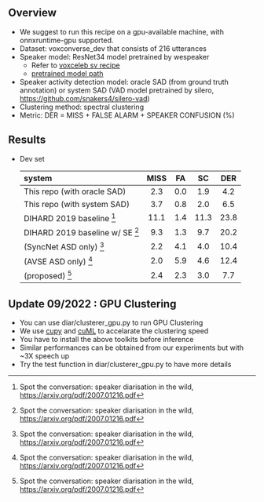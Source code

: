 ## Overview

* We suggest to run this recipe on a gpu-available machine, with onnxruntime-gpu supported.
* Dataset: voxconverse_dev that consists of 216 utterances
* Speaker model: ResNet34 model pretrained by wespeaker
  * Refer to [voxceleb sv recipe](https://github.com/wenet-e2e/wespeaker/tree/master/examples/voxceleb/v2)
  * [pretrained model path](https://wespeaker-1256283475.cos.ap-shanghai.myqcloud.com/models/voxceleb/voxceleb_resnet34_LM.onnx)
* Speaker activity detection model: oracle SAD (from ground truth annotation) or system SAD (VAD model pretrained by silero, https://github.com/snakers4/silero-vad)
* Clustering method: spectral clustering
* Metric: DER = MISS + FALSE ALARM + SPEAKER CONFUSION (%)

## Results

* Dev set

    | system | MISS | FA | SC | DER |
    |:---|:---:|:---:|:---:|:---:|
    | This repo (with oracle SAD) | 2.3 | 0.0 | 1.9 | 4.2 |
    | This repo (with system SAD) | 3.7 | 0.8 | 2.0 | 6.5 |
    | DIHARD 2019 baseline [^1] | 11.1 | 1.4 | 11.3 | 23.8 |
    | DIHARD 2019 baseline w/ SE [^1] | 9.3 | 1.3 | 9.7 | 20.2 |
    | (SyncNet ASD only) [^1] | 2.2 | 4.1 | 4.0 | 10.4 |
    | (AVSE ASD only) [^1] | 2.0 | 5.9 | 4.6 | 12.4 |
    | (proposed) [^1] | 2.4 | 2.3 | 3.0 | 7.7 |


[^1]: Spot the conversation: speaker diarisation in the wild, https://arxiv.org/pdf/2007.01216.pdf

## Update 09/2022 : GPU Clustering
* You can use diar/clusterer\_gpu.py to run GPU Clustering
* We use [cupy](https://cupy.dev/) and [cuML](https://docs.rapids.ai/api/cuml/stable/api.html#k-means-clustering) to accelarate the clustering speed
* You have to install the above toolkits before inference
* Similar performances can be obtained from our experiments but with ~3X speech up
* Try the test function in diar/clusterer\_gpu.py to have more details
